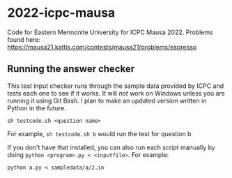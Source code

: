 # 2022-icpc-mausa

Code for Eastern Mennonite University for ICPC Mausa 2022. Problems found here: https://mausa21.kattis.com/contests/mausa21/problems/espresso

## Running the answer checker
This test input checker runs through the sample data provided by ICPC and tests each one to see if it works. It will *not* work on Windows unless you are running it using Git Bash. I plan to make an updated version written in Python in the future.

```
sh testcode.sh <question name>
```

For example, `sh testcode.sh b` would run the test for question b

If you don't have that installed, you can also run each script manually by doing `python <program>.py < <inputfile>`. For example:
```
python a.py < sampledata/a/2.in
```